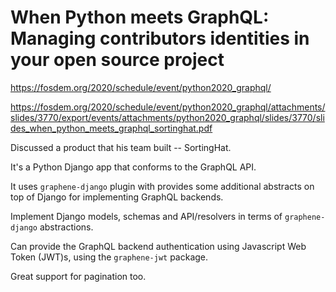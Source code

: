 # When Python meets GraphQL: Managing contributors identities in your open source project

https://fosdem.org/2020/schedule/event/python2020_graphql/

https://fosdem.org/2020/schedule/event/python2020_graphql/attachments/slides/3770/export/events/attachments/python2020_graphql/slides/3770/slides_when_python_meets_graphql_sortinghat.pdf

Discussed a product that his team built -- SortingHat.

It's a Python Django app that conforms to the GraphQL API.

It uses `graphene-django` plugin with provides some additional abstracts on top of Django for implementing GraphQL backends.

Implement Django models, schemas and API/resolvers in terms of `graphene-django` abstractions.

Can provide the GraphQL backend authentication using Javascript Web Token (JWT)s, using the `graphene-jwt` package.

Great support for pagination too.
